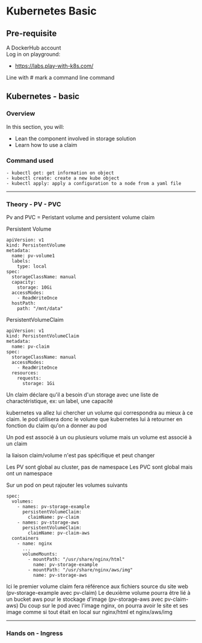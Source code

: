 # Kubernetes Basic

## Pre-requisite

A DockerHub account  
Log in on playground:

 - https://labs.play-with-k8s.com/

Line with # mark a command line command

## Kubernetes - basic

### Overview

In this section, you will: 
- Lean the component involved in storage solution
- Learn how to use a claim


### Command used
    
    - kubectl get: get information on object
    - kubectl create: create a new kube object
    - kubectl apply: apply a configuration to a node from a yaml file

---
### Theory - PV - PVC

Pv and PVC = Peristant volume and persistent volume claim

Persistent Volume
```
apiVersion: v1
kind: PersistentVolume
metadata:
  name: pv-volume1
  labels:
    type: local
spec:
  storageClassName: manual
  capacity:
    storage: 10Gi
  accessModes:
    - ReadWriteOnce
  hostPath:
    path: "/mnt/data"
```

PersistentVolumeClaim
```
apiVersion: v1
kind: PersistentVolumeClaim
metadata:
  name: pv-claim
spec:
  storageClassName: manual
  accessModes:
    - ReadWriteOnce
  resources:
    requests:
      storage: 1Gi
```

Un claim déclare qu'il a besoin d'un storage avec une liste de charactéristique, ex: un label, une capacité

kubernetes va allez lui chercher un volume qui correspondra au mieux à ce claim. 
le pod utilisera donc le volume que kubernetes lui à retourner en fonction du claim qu'on a donner au pod

Un pod est associé à un ou plusieurs volume mais un volume est associé à un claim

la liaison claim/volume n'est pas spécifique et peut changer

Les PV sont global au cluster, pas de namespace
Les PVC sont global mais ont un namespace

Sur un pod on peut rajouter les volumes suivants   

```
spec: 
  volumes:
    - names: pv-storage-example
      persistentVolumeClaim:
        claimName: pv-claim
    - names: pv-storage-aws
      persistentVolumeClaim:
        claimName: pv-claim-aws
  containers
    - name: nginx
      ...
      volumeMounts:
        - mountPath: "/usr/share/nginx/html"
          name: pv-storage-example
        - mountPath: "/usr/share/nginx/aws/img"
          name: pv-storage-aws
```

Ici le premier volume claim fera référence aux fichiers source du site web (pv-storage-example avec pv-claim)
Le deuxième volume pourra être lié à un bucket aws pour le stockage d'image (pv-storage-aws avec pv-claim-aws)
Du coup sur le pod avec l'image nginx, on pourra avoir le site et ses image comme si tout était en local sur nginx/html et nginx/aws/img

---

### Hands on - Ingress
